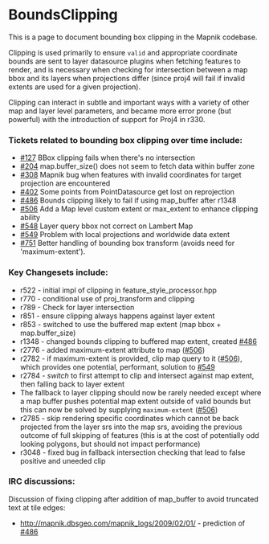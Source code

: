 <!-- Name: BoundsClipping -->
<!-- Version: 11 -->
<!-- Last-Modified: 2011/08/11 10:02:57 -->
<!-- Author: springmeyer -->
# BoundsClipping

This is a page to document bounding box clipping in the Mapnik codebase.

Clipping is used primarily to ensure `valid` and appropriate coordinate bounds are sent to layer datasource plugins when fetching features to render, and is necessary when checking for intersection between a map bbox and its layers when projections differ (since proj4 will fail if invalid extents are used for a given projection).

Clipping can interact in subtle and important ways with a variety of other map and layer level parameters, and became more error prone (but powerful) with the introduction of support for Proj4 in r330.

### Tickets related to bounding box clipping over time include:
 
* [#127](https://github.com/mapnik/mapnik/issues/127) BBox clipping fails when there's no intersection
* [#204](https://github.com/mapnik/mapnik/issues/204) map.buffer_size() does not seem to fetch data within buffer zone
* [#308](https://github.com/mapnik/mapnik/issues/308) Mapnik bug when features with invalid coordinates for target projection are encountered
* [#402](https://github.com/mapnik/mapnik/issues/402) Some points from PointDatasource get lost on reprojection
* [#486](https://github.com/mapnik/mapnik/issues/486) Bounds clipping likely to fail if using map_buffer after r1348
* [#506](https://github.com/mapnik/mapnik/issues/506) Add a Map level custom extent or max_extent to enhance clipping ability
* [#548](https://github.com/mapnik/mapnik/issues/548) Layer query bbox not correct on Lambert Map
* [#549](https://github.com/mapnik/mapnik/issues/549) Problem with local projections and worldwide data extent
* [#751](https://github.com/mapnik/mapnik/issues/751) Better handling of bounding box transform (avoids need for 'maximum-extent').

### Key Changesets include:

* r522 - initial impl of clipping in feature_style_processor.hpp
* r770 - conditional use of proj_transform and clipping
* r789 - Check for layer intersection
* r851 - ensure clipping always happens against layer extent
* r853 - switched to use the buffered map extent (map bbox + map.buffer_size)
* r1348 - changed bounds clipping to buffered map extent, created [#486](https://github.com/mapnik/mapnik/issues/486)
* r2776 - added maximum-extent attribute to map ([#506](https://github.com/mapnik/mapnik/issues/506))
* r2782 - if maximum-extent is provided, clip map query to it ([#506](https://github.com/mapnik/mapnik/issues/506)), which provides one potential, performant, solution to [#549](https://github.com/mapnik/mapnik/issues/549)
* r2784 - *switch* to first attempt to clip and intersect against map extent, then falling back to layer extent
* The fallback to layer clipping should now be rarely needed except where a map buffer pushes potential map extent outside of valid bounds but this can now be solved by supplying `maximum-extent` ([#506](https://github.com/mapnik/mapnik/issues/506))
* r2785 - skip rendering specific coordinates which cannot be back projected from the layer srs into the map srs, avoiding the previous outcome of full skipping of features (this is at the cost of potentially odd looking polygons, but should not impact performance)
* r3048 - fixed bug in fallback intersection checking that lead to false positive and uneeded clip

### IRC discussions:

Discussion of fixing clipping after addition of map_buffer to avoid truncated text at tile edges:

* http://mapnik.dbsgeo.com/mapnik_logs/2009/02/01/ - prediction of [#486](https://github.com/mapnik/mapnik/issues/486)